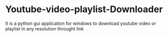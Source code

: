 # Youtube-video-playlist-Downloader
It is a python gui application for windows to download youtube video or playlist in any resolution throught link
